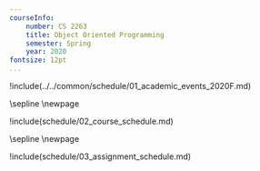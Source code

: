 ```yaml
---
courseInfo:
    number: CS 2263
    title: Object Oriented Programming
    semester: Spring
    year: 2020
fontsize: 12pt
...
```


!include(../../common/schedule/01_academic_events_2020F.md)

\sepline
\newpage

!include(schedule/02_course_schedule.md)

\sepline
\newpage

!include(schedule/03_assignment_schedule.md)
